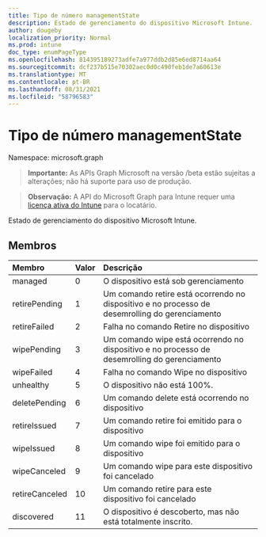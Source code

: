 ```yaml
---
title: Tipo de número managementState
description: Estado de gerenciamento do dispositivo Microsoft Intune.
author: dougeby
localization_priority: Normal
ms.prod: intune
doc_type: enumPageType
ms.openlocfilehash: 814395189273adfe7a977ddb2d85e6ed8714aa64
ms.sourcegitcommit: dcf237b515e70302aec0d0c490feb1de7a60613e
ms.translationtype: MT
ms.contentlocale: pt-BR
ms.lasthandoff: 08/31/2021
ms.locfileid: "58796583"
---
```

# <a name="managementstate-enum-type"></a>Tipo de número managementState

Namespace: microsoft.graph

> **Importante:** As APIs Graph Microsoft na versão /beta estão sujeitas a alterações; não há suporte para uso de produção.

> **Observação:** A API do Microsoft Graph para Intune requer uma [licença ativa do Intune](https://go.microsoft.com/fwlink/?linkid=839381) para o locatário.

Estado de gerenciamento do dispositivo Microsoft Intune.

## <a name="members"></a>Membros
|Membro|Valor|Descrição|
|:---|:---|:---|
|managed|0|O dispositivo está sob gerenciamento|
|retirePending|1|Um comando retire está ocorrendo no dispositivo e no processo de desemrolling do gerenciamento|
|retireFailed|2|Falha no comando Retire no dispositivo|
|wipePending|3|Um comando wipe está ocorrendo no dispositivo e no processo de desemrolling do gerenciamento|
|wipeFailed|4 |Falha no comando Wipe no dispositivo|
|unhealthy|5 |O dispositivo não está 100%.|
|deletePending|6 |Um comando delete está ocorrendo no dispositivo |
|retireIssued|7 |Um comando retire foi emitido para o dispositivo|
|wipeIssued|8 |Um comando wipe foi emitido para o dispositivo|
|wipeCanceled|9 |Um comando wipe para este dispositivo foi cancelado|
|retireCanceled|10 |Um comando retire para este dispositivo foi cancelado|
|discovered|11 |O dispositivo é descoberto, mas não está totalmente inscrito.|



